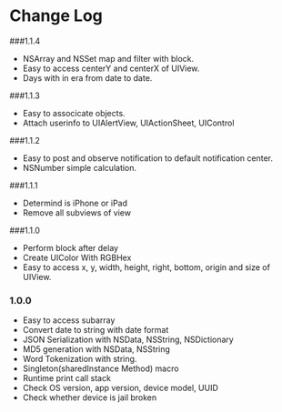 # Change Log

###1.1.4
* NSArray and NSSet map and filter with block.
* Easy to access centerY and centerX of UIView.
* Days with in era from date to date.

###1.1.3
* Easy to associcate objects.
* Attach userinfo to UIAlertView, UIActionSheet, UIControl

###1.1.2
* Easy to post and observe notification to default notification center.
* NSNumber simple calculation.

###1.1.1
* Determind is iPhone or iPad
* Remove all subviews of view

###1.1.0
* Perform block after delay
* Create UIColor With RGBHex
* Easy to access x, y, width, height, right, bottom, origin and size of UIView.

### 1.0.0
* Easy to access subarray
* Convert date to string with date format
* JSON Serialization with NSData, NSString, NSDictionary
* MD5 generation with NSData, NSString
* Word Tokenization with string.
* Singleton(sharedInstance Method) macro
* Runtime print call stack
* Check OS version, app version, device model, UUID
* Check whether device is jail broken